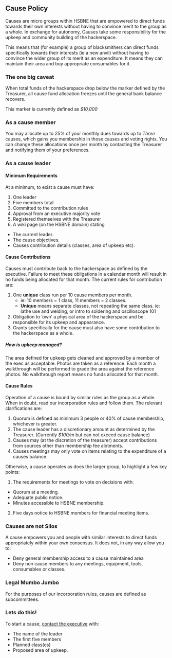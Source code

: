 ## Cause Policy

Causes are micro groups within HSBNE that are empowered to direct funds towards
their own interests without having to convince merit to the group as a whole. In
exchange for autonomy, Causes take some responsibility for the upkeep and
community building of the hackerspace.

This means that (for example) a group of blacksmithers can direct funds
specifically towards their interests (ie a new anvil) without having to convince
the wider group of its merit as an expenditure. It means they can maintain their
area and buy appropriate consumables for it.

### The one big caveat

When total funds of the hackerspace drop below the marker defined by the
Treasurer, all cause fund allocation freezes until the general bank balance
recovers.

This marker is currently defined as *$10,000*

### As a cause member

You may allocate up to *25%* of your monthly dues towards up to *Three* causes,
which gains you membership in those causes and voting rights. You can change
these allocations once per month by contacting the Treasurer and notifying them
of your preferences.

### As a cause leader

#### Minimum Requirements

At a minimum, to exist a cause must have:

1. One leader
2. Five members total
3. Committed to the contribution rules
4. Approval from an executive majority vote
5. Registered themselves with the Treasurer
6. A wiki page (on the HSBNE domain) stating
  * The current leader.
  * The cause objectives.
  * Causes contribution details (classes, area of upkeep etc).

#### Cause Contributions

Causes must contribute back to the hackerspace as defined by the executive.
Failure to meet these obligations in a calendar month will result in no funds
being allocated for that month. The current rules for contribution are:

1. One **unique** class run per 10 cause members per month.
   * ie: 10 members = 1 class, 11 members = 2 classes.
   * **Unique** means separate classes, not repeating the same class. ie: lathe
     use and welding, or intro to soldering and oscilloscope 101
2. Obligation to ‘own’ a physical area of the hackerspace and be responsible for
   its upkeep and appearance.
3. Grants specifically for the cause must also have some contribution to the
   hackerspace as a whole.

##### How is upkeep managed?

The area defined for upkeep gets cleaned and approved by a member of the exec as
acceptable. Photos are taken as a reference. Each month a walkthrough will be
performed to grade the area against the reference photos. No walkthrough report
means no funds allocated for that month.

#### Cause Rules

Operation of a cause is bound by similar rules as the group as a whole. When in
doubt, read our incorporation rules and follow them. The relevant clarifications
are:

1. Quorum is defined as minimum 3 people or 40% of cause membership, whichever
   is greater.
2. The cause leader has a discretionary amount as determined by the Treasurer.
   (Currently *$100/m* but can not exceed cause balance)
3. Causes may (at the discretion of the treasurer) accept contributions from
   sources other than membership fee alotments.
4. Causes meetings may only vote on items relating to the expenditure of a
   causes balance.

Otherwise, a cause operates as does the larger group, to highlight a few key
points:

1. The requirements for meetings to vote on decisions with:
  * Quorum at a meeting.
  * Adequate public notice.
  * Minutes accessible to HSBNE membership.
2. Five days notice to HSBNE members for financial meeting items.

### Causes are not Silos

A cause empowers you and people with similar interests to direct funds
appropriately within your own consensus. It does not, in any way allow you to:

* Deny general membership access to a cause maintained area
* Deny non cause members to any meetings, equipment, tools, consumables or classes.

### Legal Mumbo Jumbo

For the purposes of our incorporation rules, causes are defined as
subcommittees.

### Lets do this!

To start a cause, [contact the executive](mailto:executive@hsbne.org) with:

* The name of the leader
* The first five members
* Planned class(es)
* Proposed area of upkeep.
